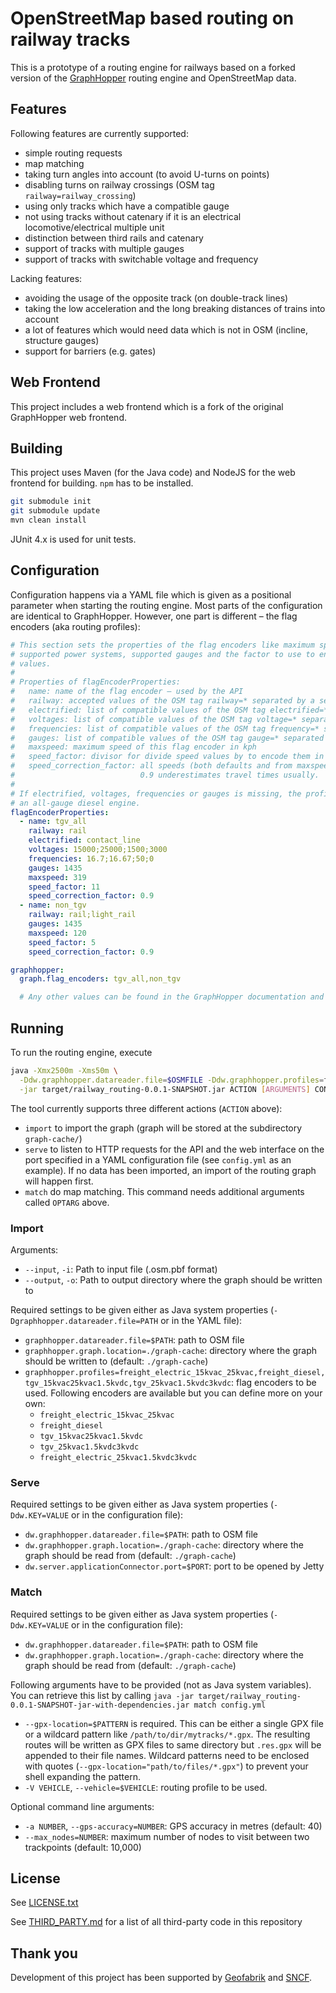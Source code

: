 # OpenStreetMap based routing on railway tracks

This is a prototype of a routing engine for railways based on a forked version of the
[GraphHopper](https://github.com/geofabrik/graphhopper/tree/osm-reader-callbacks) routing engine and OpenStreetMap data.

## Features

Following features are currently supported:

* simple routing requests
* map matching
* taking turn angles into account (to avoid U-turns on points)
* disabling turns on railway crossings (OSM tag `railway=railway_crossing`)
* using only tracks which have a compatible gauge
* not using tracks without catenary if it is an electrical locomotive/electrical multiple unit
* distinction between third rails and catenary
* support of tracks with multiple gauges
* support of tracks with switchable voltage and frequency

Lacking features:

* avoiding the usage of the opposite track (on double-track lines)
* taking the low acceleration and the long breaking distances of trains into account
* a lot of features which would need data which is not in OSM (incline, structure gauges)
* support for barriers (e.g. gates)

## Web Frontend

This project includes a web frontend which is a fork of the original GraphHopper web frontend.

## Building

This project uses Maven (for the Java code) and NodeJS for the web frontend for building.
`npm` has to be installed.

```sh
git submodule init
git submodule update
mvn clean install
```

JUnit 4.x is used for unit tests.

## Configuration

Configuration happens via a YAML file which is given as a positional parameter
when starting the routing engine.  Most parts of the configuration are
identical to GraphHopper. However, one part is different – the flag encoders
(aka routing profiles):

```yaml
# This section sets the properties of the flag encoders like maximum speed,
# supported power systems, supported gauges and the factor to use to encode the speed
# values.
#
# Properties of flagEncoderProperties:
#   name: name of the flag encoder – used by the API
#   railway: accepted values of the OSM tag railway=* separated by a semicolon – as a string
#   electrified: list of compatible values of the OSM tag electrified=* separated by semicola – as a string
#   voltages: list of compatible values of the OSM tag voltage=* separated by semicola – as a string
#   frequencies: list of compatible values of the OSM tag frequency=* separated by semicola – as a string
#   gauges: list of compatible values of the OSM tag gauge=* separated by semicola – as a string
#   maxspeed: maximum speed of this flag encoder in kph
#   speed_factor: divisor for divide speed values by to encode them in the flags of an edge of the graph
#   speed_correction_factor: all speeds (both defaults and from maxspeed=* tags are multiplied by this value),
#                            0.9 underestimates travel times usually.
#
# If electrified, voltages, frequencies or gauges is missing, the profile accepts any value. This is recommended for
# an all-gauge diesel engine.
flagEncoderProperties:
  - name: tgv_all
    railway: rail
    electrified: contact_line
    voltages: 15000;25000;1500;3000
    frequencies: 16.7;16.67;50;0
    gauges: 1435
    maxspeed: 319
    speed_factor: 11
    speed_correction_factor: 0.9
  - name: non_tgv
    railway: rail;light_rail
    gauges: 1435
    maxspeed: 120
    speed_factor: 5
    speed_correction_factor: 0.9

graphhopper:
  graph.flag_encoders: tgv_all,non_tgv

  # Any other values can be found in the GraphHopper documentation and are explained in config.yml in this repository
```


## Running

To run the routing engine, execute

```sh
java -Xmx2500m -Xms50m \
  -Ddw.graphhopper.datareader.file=$OSMFILE -Ddw.graphhopper.profiles=freight_diesel \
  -jar target/railway_routing-0.0.1-SNAPSHOT.jar ACTION [ARGUMENTS] CONFIG_FILE [OPTARG]
```

The tool currently supports three different actions (`ACTION` above):

* `import` to import the graph (graph will be stored at the subdirectory `graph-cache/`)
* `serve` to listen to HTTP requests for the API and the web interface on the port specified in a YAML configuration file (see
  `config.yml` as an example). If no data has been imported, an import of the routing graph will happen first.
* `match` do map matching. This command needs additional arguments called `OPTARG` above.

### Import

Arguments:

* `--input`, `-i`: Path to input file (.osm.pbf format)
* `--output`, `-o`: Path to output directory where the graph should be written to

Required settings to be given either as Java system properties (`-Dgraphhopper.datareader.file=PATH` or in the YAML file):

* `graphhopper.datareader.file=$PATH`: path to OSM file
* `graphhopper.graph.location=./graph-cache`: directory where the graph should be written to
  (default: `./graph-cache`)
* `graphhopper.profiles=freight_electric_15kvac_25kvac,freight_diesel,tgv_15kvac25kvac1.5kvdc,tgv_25kvac1.5kvdc3kvdc`:
  flag encoders to be used. Following encoders are available but you can define more on your own:
  * `freight_electric_15kvac_25kvac`
  * `freight_diesel`
  * `tgv_15kvac25kvac1.5kvdc`
  * `tgv_25kvac1.5kvdc3kvdc`
  * `freight_electric_25kvac1.5kvdc3kvdc`

### Serve

Required settings to be given either as Java system properties (`-Ddw.KEY=VALUE` or in the configuration file):

* `dw.graphhopper.datareader.file=$PATH`: path to OSM file
* `dw.graphhopper.graph.location=./graph-cache`: directory where the graph should be read from
  (default: `./graph-cache`)
* `dw.server.applicationConnector.port=$PORT`: port to be opened by Jetty

### Match

Required settings to be given either as Java system properties (`-Ddw.KEY=VALUE` or in the configuration file):

* `dw.graphhopper.datareader.file=$PATH`: path to OSM file
* `dw.graphhopper.graph.location=./graph-cache`: directory where the graph should be read from
  (default: `./graph-cache`)

Following arguments have to be provided (not as Java system variables). You can retrieve this list
by calling
`java -jar target/railway_routing-0.0.1-SNAPSHOT-jar-with-dependencies.jar match config.yml`

* `--gpx-location=$PATTERN` is required. This can be either a single GPX file or a wildcard pattern
  like `/path/to/dir/mytracks/*.gpx`. The resulting routes will be written as GPX files to same
  directory but `.res.gpx` will be appended to their file names. Wildcard patterns need to be
  enclosed with quotes (`--gpx-location="path/to/files/*.gpx"`) to prevent your shell expanding
  the pattern.
* `-V VEHICLE`, `--vehicle=$VEHICLE`: routing profile to be used.

Optional command line arguments:

* `-a NUMBER`, `--gps-accuracy=NUMBER`: GPS accuracy in metres (default: 40)
* `--max_nodes=NUMBER`: maximum number of nodes to visit between two trackpoints (default: 10,000)

## License

See [LICENSE.txt](LICENSE.txt)

See [THIRD_PARTY.md](THIRD_PARTY.md) for a list of all third-party code in this repository

## Thank you

Development of this project has been supported by [Geofabrik](https://www.geofabrik.de) and [SNCF](https://www.sncf.com/fr).
